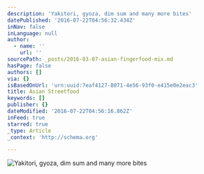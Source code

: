 ```yaml
---
description: 'Yakitori, gyoza, dim sum and many more bites'
datePublished: '2016-07-22T04:56:32.434Z'
inNav: false
inLanguage: null
author:
  - name: ''
    url: ''
sourcePath: _posts/2016-03-07-asian-fingerfood-mix.md
hasPage: false
authors: []
via: {}
isBasedOnUrl: 'urn:uuid:7eaf4127-8071-4e56-93f0-e415e0e2eac3'
title: Asian Streetfood
keywords: []
publisher: {}
dateModified: '2016-07-22T04:56:16.862Z'
inFeed: true
starred: true
_type: Article
_context: 'http://schema.org'

---
```

![Yakitori, gyoza, dim sum and many more bites](https://the-grid-user-content.s3-us-west-2.amazonaws.com/1ac10a3b-8a00-4df5-91fb-808cef03af6a.jpg)